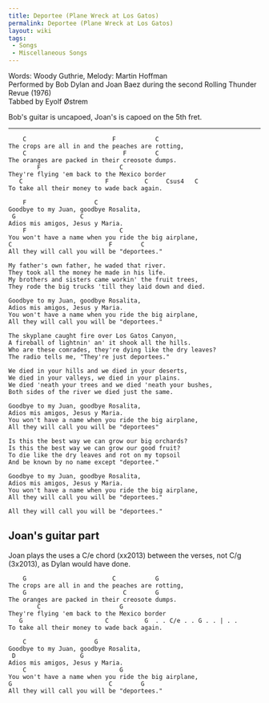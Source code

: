 ```yaml
---
title: Deportee (Plane Wreck at Los Gatos)
permalink: Deportee (Plane Wreck at Los Gatos)
layout: wiki
tags:
 - Songs
 - Miscellaneous Songs
---
```


Words: Woody Guthrie, Melody: Martin Hoffman  
Performed by Bob Dylan and Joan Baez during the second Rolling Thunder
Revue (1976)  
Tabbed by Eyolf Østrem

Bob's guitar is uncapoed, Joan's is capoed on the 5th fret.

* * * * *

        C                        F           C
    The crops are all in and the peaches are rotting,
        C                           F        C
    The oranges are packed in their creosote dumps.
            F                      C
    They're flying 'em back to the Mexico border
       C                       F          C     Csus4   C
    To take all their money to wade back again.

        F                   C
    Goodbye to my Juan, goodbye Rosalita,
     G                  C
    Adios mis amigos, Jesus y Maria.
        F                          C
    You won't have a name when you ride the big airplane,
    C                           F        C
    All they will call you will be "deportees."

    My father's own father, he waded that river.
    They took all the money he made in his life.
    My brothers and sisters came workin' the fruit trees,
    They rode the big trucks 'till they laid down and died.

    Goodbye to my Juan, goodbye Rosalita,
    Adios mis amigos, Jesus y Maria.
    You won't have a name when you ride the big airplane,
    All they will call you will be "deportees."

    The skyplane caught fire over Los Gatos Canyon,
    A fireball of lightnin' an' it shook all the hills.
    Who are these comrades, they're dying like the dry leaves?
    The radio tells me, "They're just deportees."

    We died in your hills and we died in your deserts,
    We died in your valleys, we died in your plains.
    We died 'neath your trees and we died 'neath your bushes,
    Both sides of the river we died just the same.

    Goodbye to my Juan, goodbye Rosalita,
    Adios mis amigos, Jesus y Maria.
    You won't have a name when you ride the big airplane,
    All they will call you will be "deportees"

    Is this the best way we can grow our big orchards?
    Is this the best way we can grow our good fruit?
    To die like the dry leaves and rot on my topsoil
    And be known by no name except "deportee."

    Goodbye to my Juan, goodbye Rosalita,
    Adios mis amigos, Jesus y Maria.
    You won't have a name when you ride the big airplane,
    All they will call you will be "deportees."

    All they will call you will be "deportees."

<h2 class="songversion">
Joan's guitar part

</h2>
Joan plays the uses a C/e chord (xx2013) between the verses, not C/g
(3x2013), as Dylan would have done.

        G                        C           G
    The crops are all in and the peaches are rotting,
        G                           C        G
    The oranges are packed in their creosote dumps.
            C                      G
    They're flying 'em back to the Mexico border
       G                       C          G  . . C/e . . G . . | . .
    To take all their money to wade back again.

        C                   G
    Goodbye to my Juan, goodbye Rosalita,
     D                  G
    Adios mis amigos, Jesus y Maria.
        C                          G
    You won't have a name when you ride the big airplane,
    G                           C        G
    All they will call you will be "deportees."
